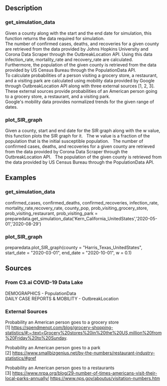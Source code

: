 ## Description
### get_simulation_data
Given a county along with the start and the end date for simulation, this function returns the data required for simulation.  
The number of confirmed cases, deaths, and recoveries for a given county are retrieved from the data provided by Johns Hopkins University and Corona Data Scraper through the OutbreakLocation API. Using this data infection_rate, mortality_rate and recovery_rate are calculated.  
Furthermore, the population of the given county is retrieved from the data provided by US Census Bureau through the PopulationData API.  
To calculate probabilities of a person visiting a grocery store, a restaurant, and a visiting park are calculated using mobility data provided by Google through OutbreakLocation API along with three external sources [1, 2, 3]. These external sources provide probabilities of an American person going to a grocery store, a restaurant, and a visiting park.  
Google's mobility data provides normalized trends for the given range of dates. 

### plot_SIR_graph
Given a county, start and end date for the SIR graph along with the w value, this function plots the SIR graph for it.  
The w value is a fraction of the population that is the initial susceptible population.  
The number of confirmed cases, deaths, and recoveries for a given county are retrieved from the data provided by Corona Data Scraper through the OutbreakLocation API.  
The population of the given county is retrieved from the data provided by US Census Bureau through the PopulationData API. 

## Examples
### get_simulation_data
confirmed_cases, confirmed_deaths, confirmed_recoveries, infection_rate, mortality_rate,recovery_rate, county_pop, prob_visiting_grocery_store, prob_visiting_restaurant, prob_visiting_park = preparedata.get_simulation_data('Kern_California_UnitedStates','2020-05-01','2020-08-29')

### plot_SIR_graph
preparedata.plot_SIR_graph(county = "Harris_Texas_UnitedStates", start_date = "2020-03-01", end_date = "2020-10-01", w = 0.1)


## Sources
### From C3.ai COVID-19 Data Lake
DEMOGRAPHICS - PopulationData  
DAILY CASE REPORTS & MOBILITY - OutbreakLocation

### External Sources
Probability an American person goes to a grocery store  
[1] https://spendmenot.com/blog/grocery-shopping-statistics/#:~:text=Grocery%20stores%20in%20the%20US,million%20from%20Friday%20to%20Sunday.  

Probability an American person goes to a park  
[2] https://www.smallbizgenius.net/by-the-numbers/restaurant-industry-statistics/#gref  

    
Probability an American person goes to a restaurants  
[3] https://www.nrpa.org/blog/29-number-of-times-americans-visit-their-local-parks-annually/ https://www.nps.gov/aboutus/visitation-numbers.htm
